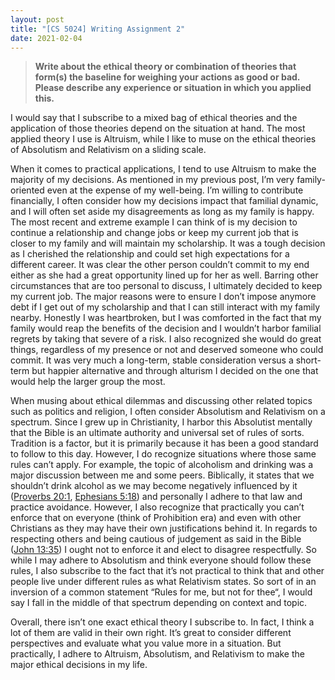 ```yaml
---
layout: post
title: "[CS 5024] Writing Assignment 2"
date: 2021-02-04
---
```

> <b>Write about the ethical theory or combination of theories that form(s) the baseline for weighing your actions as good or bad. Please describe any experience or situation in which you applied this.</b>


I would say that I subscribe to a mixed bag of ethical theories and the application of those theories depend on the situation at hand. The most applied theory I use is Altruism, while I like to muse on the ethical theories of Absolutism and Relativism on a sliding scale.

When it comes to practical applications, I tend to use Altruism to make the majority of my decisions. As mentioned in my previous post, I’m very family-oriented even at the expense of my well-being. I’m willing to contribute financially, I often consider how my decisions impact that familial dynamic, and I will often set aside my disagreements as long as my family is happy. The most recent and extreme example I can think of is my decision to continue a relationship and change jobs or keep my current job that is closer to my family and will maintain my scholarship. It was a tough decision as I cherished the relationship and could set high expectations for a different career. It was clear the other person couldn’t commit to my end either as she had a great opportunity lined up for her as well. Barring other circumstances that are too personal to discuss, I ultimately decided to keep my current job. The major reasons were to ensure I don’t impose anymore debt if I get out of my scholarship and that I can still interact with my family nearby. Honestly I was heartbroken, but I was comforted in the fact that my family would reap the benefits of the decision and I wouldn’t harbor familial regrets by taking that severe of a risk. I also recognized she would do great things, regardless of my presence or not and deserved someone who could commit. It was very much a long-term, stable consideration versus a short-term but happier alternative and through alturism I decided on the one that would help the larger group the most.

When musing about ethical dilemmas and discussing other related topics such as politics and religion, I often consider Absolutism and Relativism on a spectrum. Since I grew up in Christianity, I harbor this Absolutist mentally that the Bible is an ultimate authority and universal set of rules of sorts. Tradition is a factor, but it is primarily because it has been a  good standard to follow to this day. However, I do recognize situations where those same rules can’t apply. For example, the topic of alcoholism and drinking was a major discussion between me and some peers. Biblically, it states that we shouldn’t drink alcohol as we may become negatively influenced by it ([Proverbs 20:1](https://www.biblegateway.com/passage/?search=Proverbs+20%3A1&version=KJV), [Ephesians 5:18](https://www.biblegateway.com/passage/?search=Ephesians%205%3A18&version=KJV)) and personally I adhere to that law and practice avoidance. However, I also recognize that practically you can’t enforce that on everyone (think of Prohibition era) and even with other Christians as they may have their own justifications behind it. In regards to respecting others and being cautious of judgement as said in the Bible ([John 13:35](https://www.biblegateway.com/passage/?search=John%2013%3A35&version=KJV)) I ought not to enforce it and elect to disagree respectfully. So while I may adhere to Absolutism and think everyone should follow these rules, I also subscribe to the fact that it’s not practical to think that and other people live under different rules as what Relativism states. So sort of in an inversion of a common statement “Rules for me, but not for thee“, I would say I fall in the middle of that spectrum depending on context and topic. 

Overall, there isn’t one exact ethical theory I subscribe to. In fact, I think a lot of them are valid in their own right. It’s great to consider different perspectives and evaluate what you value more in a situation. But practically, I adhere to Altruism, Absolutism, and Relativism to make the major ethical decisions in my life.
